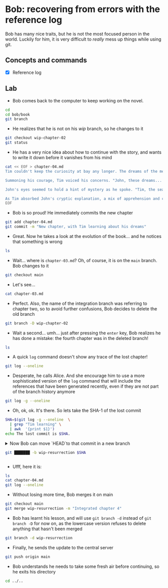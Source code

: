 # Bob: recovering from errors with the reference log

Bob has many nice traits, but he is not the most focused person in the world. Luckily for him,
it is very difficult to *really* mess up things while using git.

## Concepts and commands

- [x] Reference log

## Lab

* Bob comes back to the computer to keep working on the novel.

```bash
cd
cd bob/book
git branch
```

* He realizes that he is not on his *wip* branch, so he changes to it

```bash
git checkout wip-chapter-02
git status
```

* He has a very nice idea about how to continue with the story, and wants to write it down
before it vanishes from his mind

```bash
cat << EOF > chapter-04.md
Tim couldn't keep the curiosity at bay any longer. The dreams of the menacing mermaids haunting him each night had become unbearable. He found himself standing outside the lighthouse, his heart pounding with anticipation. It was time to seek answers from the man who seemed to hold the key to the mysteries of the sea.

Summoning his courage, Tim voiced his concerns. "John, these dreams... they feel so real. Like there's something beneath the waves, trying to reach out to me. Have you ever encountered such experiences?"

John's eyes seemed to hold a hint of mystery as he spoke. "Tim, the sea has its own language, a way of whispering secrets to those who dare to listen. Long ago, I too felt a connection, a call from the depths that echoed in my soul. It led me to encounters, encounters with beings that exist in the realm between dreams and reality."

As Tim absorbed John's cryptic explanation, a mix of apprehension and curiosity swirled within him. The dreams had become an invitation, a portal into a realm where truth and fantasy intertwined. Determined to uncover the hidden messages and the enigma that surrounded him, Tim vowed to embrace the call of the sea and venture forth into a world of wonders, where his own connection with the ocean awaited.
EOF
```

* Bob is so proud! He immediately commits the new chapter

```bash
git add chapter-04.md
git commit -m "New chapter, with Tim learning about his dreams"
```

* Great. Now he takes a look at the evolution of the book... and he notices that something is wrong

```bash
ls
```

* Wait... where is `chapter-03.md`? Oh, of course, it is on the `main` branch. Bob changes to it

```bash
git checkout main
```

* Let's see...

```bash
cat chapter-03.md
```

* Perfect. Also, the name of the integration branch was referring to chapter two,
so to avoid further confusions, Bob decides to delete the old branch

```bash
git branch -D wip-chapter-02
```

* Wait a second... umh... just after pressing the `enter` key, Bob realizes he has
done a mistake: the fourth chapter was in the deleted branch!

```bash
ls
```

* A quick `log` command doesn't show any trace of the lost chapter!

```bash
git log --oneline
```

* Desperate, he calls Alice. And she encourage him to use a more sophisticated version
of the `log` command that will include the references that have been generated recently,
even if they are not part of the branch history anymore

```bash
git log -g --oneline
```

* Oh, ok, ok. It's there. So lets take the SHA-1 of the lost commit

```bash
SHA=$(git log -g --oneline  \
  | grep "Tim learning" \
  | awk  '{print $1}')
echo The lost commit is $SHA.
```

<details>
<summary>
Now Bob can move `HEAD`to that commit in a new branch

```bash
git ███████ -b wip-resurrection $SHA
```
</summary>

---
#### Solution

```bash
git checkout -b wip-resurrection $SHA
```
---
</details>

* Ufff, here it is:

```bash
ls
cat chapter-04.md
git log --oneline
```

* Without losing more time, Bob merges it on main

```bash
git checkout main
git merge wip-resurrection -m "Integrated chapter 4"
```

* Bob has learnt his lesson, and will use `git branch -d` instead of `git branch -D` for now on,
as the lowercase version refuses to delete anything that hasn't been merged

```bash
git branch -d wip-resurrection
```

* Finally, he sends the update to the central server

```bash
git push origin main
```

* Bob understands he needs to take some fresh air before continuing, so he exits his directory

```bash
cd ../..
```